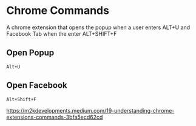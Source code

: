 # Chrome Commands

A chrome extension that opens the popup when a user enters ALT+U and Facebook Tab when the enter ALT+SHIFT+F

## Open Popup

```
Alt+U
```

## Open Facebook

```
Alt+Shift+F
```

https://m2kdevelopments.medium.com/19-understanding-chrome-extensions-commands-3bfa5ecd62cd
